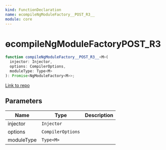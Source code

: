 ```yaml
---
kind: FunctionDeclaration
name: ɵcompileNgModuleFactory__POST_R3__
module: core
---
```


# ɵcompileNgModuleFactory**POST_R3**

```ts
function compileNgModuleFactory__POST_R3__<M>(
  injector: Injector,
  options: CompilerOptions,
  moduleType: Type<M>
): Promise<NgModuleFactory<M>>;
```

[Link to repo](https://github.com/timdeschryver/angular/blob/master/packages/core/src/application_ref.ts#L58-L101)

## Parameters

| Name       | Type              | Description |
| ---------- | ----------------- | ----------- |
| injector   | `Injector`        |             |
| options    | `CompilerOptions` |             |
| moduleType | `Type<M>`         |             |
